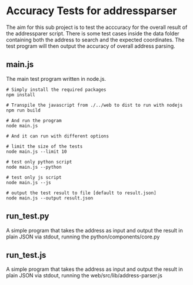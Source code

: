 # Accuracy Tests for addressparser

The aim for this sub project is to test the acccuracy for the overall result of the addressparer script. There is some test cases inside the data folder containing both the address to search and the expected coordinates. The test program will then output the accuracy of overall address parsing.

## main.js

The main test program written in node.js.

```
# Simply install the required packages
npm install

# Transpile the javascript from ./../web to dist to run with nodejs
npm run build

# And run the program
node main.js

# And it can run with different options

# limit the size of the tests
node main.js --limit 10

# test only python script
node main.js --python

# test only js script
node main.js --js

# output the test result to file [default to result.json]
node main.js --output result.json
```

## run_test.py

A simple program that takes the address as input and output the result in plain JSON via stdout, running the python/components/core.py

## run_test.js

A simple program that takes the address as input and output the result in plain JSON via stdout, running the web/src/lib/address-parser.js

